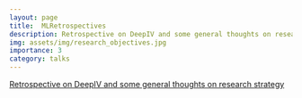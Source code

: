 ```yaml
---
layout: page
title:  MLRetrospectives
description: Retrospective on DeepIV and some general thoughts on research strategy
img: assets/img/research_objectives.jpg
importance: 3
category: talks
---
```


[Retrospective on DeepIV and some general thoughts on research strategy](https://slideslive.com/38931825/retrospective-on-deepiv-and-some-general-thoughts-on-research-strategy?ref=recommended)
